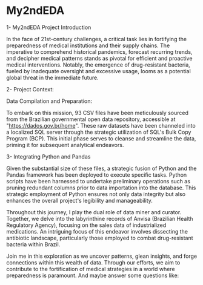 # My2ndEDA

1- My2ndEDA Project Introduction   

In the face of 21st-century challenges, a critical task lies in fortifying the preparedness of medical institutions and their supply chains. The imperative to comprehend historical pandemics, forecast recurring trends, and decipher medical patterns stands as pivotal for efficient and proactive medical interventions. Notably, the emergence of drug-resistant bacteria, fueled by inadequate oversight and excessive usage, looms as a potential global threat in the immediate future.

2- Project Context:         

Data Compilation and Preparation: 

To embark on this mission, 93 CSV files have been meticulously sourced from the Brazilian governmental open data repository, accessible at "https://dados.gov.br/home". These raw datasets have been channeled into a localized SQL server through the strategic utilization of SQL's Bulk Copy Program (BCP). This initial phase serves to cleanse and streamline the data, priming it for subsequent analytical endeavors.

3- Integrating Python and Pandas

Given the substantial size of these files, a strategic fusion of Python and the Pandas framework has been deployed to execute specific tasks. Python scripts have been harnessed to undertake preliminary operations such as pruning redundant columns prior to data importation into the database. This strategic employment of Python ensures not only data integrity but also enhances the overall project's legibility and manageability.

Throughout this journey, I play the dual role of data miner and curator. Together, we delve into the labyrinthine records of Anvisa (Brazilian Health Regulatory Agency), focusing on the sales data of industrialized medications. An intriguing focus of this endeavor involves dissecting the antibiotic landscape, particularly those employed to combat drug-resistant bacteria within Brazil.

Join me in this exploration as we uncover patterns, glean insights, and forge connections within this wealth of data. Through our efforts, we aim to contribute to the fortification of medical strategies in a world where preparedness is paramount. And maybe answer some questions like: 
